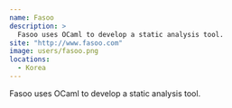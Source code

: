 ```yaml
---
name: Fasoo
description: > 
  Fasoo uses OCaml to develop a static analysis tool.
site: "http://www.fasoo.com"
image: users/fasoo.png
locations: 
  - Korea
---
```


Fasoo uses OCaml to develop a static analysis tool.
